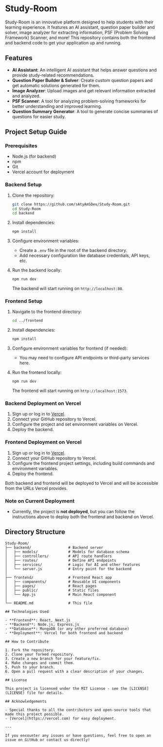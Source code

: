 # Study-Room

Study-Room is an innovative platform designed to help students with their learning experience. It features an AI assistant, question paper builder and solver, image analyzer for extracting information, PSF (Problem Solving Framework) Scanner, and more! This repository contains both the frontend and backend code to get your application up and running.

## Features

- **AI Assistant**: An intelligent AI assistant that helps answer questions and provide study-related recommendations.
- **Question Paper Builder & Solver**: Create custom question papers and get automatic solutions generated for them.
- **Image Analyzer**: Upload images and get relevant information extracted and analyzed.
- **PSF Scanner**: A tool for analyzing problem-solving frameworks for better understanding and improved learning.
- **Question Summary Generator**: A tool to generate concise summaries of questions for easier study.

## Project Setup Guide

### Prerequisites

- Node.js (for backend)
- npm 
- Git
- Vercel account for deployment

### Backend Setup

1. Clone the repository:
    ```bash
    git clone https://github.com/sAtyAmSDev/Study-Room.git
    cd Study-Room
    cd backend
    ```

2. Install dependencies:
    ```bash
    npm install
    ```

3. Configure environment variables:
    - Create a `.env` file in the root of the backend directory.
    - Add necessary configuration like database credentials, API keys, etc.

4. Run the backend locally:
    ```bash
    npm run dev
    ```
    The backend will start running on `http://localhost:80`.

### Frontend Setup

1. Navigate to the frontend directory:
    ```bash
    cd ../frontend
    ```

2. Install dependencies:
    ```bash
    npm install
    ```

3. Configure environment variables for frontend (if needed):
    - You may need to configure API endpoints or third-party services here.

4. Run the frontend locally:
    ```bash
    npm run dev
    ```
    The frontend will start running on `http://localhost:1573`.

### Backend Deployment on Vercel

1. Sign up or log in to [Vercel](https://vercel.com).
2. Connect your GitHub repository to Vercel.
3. Configure the project and set environment variables on Vercel.
4. Deploy the backend.

### Frontend Deployment on Vercel

1. Sign up or log in to [Vercel](https://vercel.com).
2. Connect your GitHub repository to Vercel.
3. Configure the frontend project settings, including build commands and environment variables.
4. Deploy the frontend.

Both backend and frontend will be deployed to Vercel and will be accessible from the URLs Vercel provides.

### Note on Current Deployment

- Currently, the project is **not deployed**, but you can follow the instructions above to deploy both the frontend and backend on Vercel.

## Directory Structure

```plaintext
Study-Room/
├── backend/                 # Backend server
│   ├── models/              # Models for database schema
│   ├── controllers/         # API route handlers
│   ├── routes/              # Define API endpoints
│   ├── services/            # Logic for AI and other features
│   └── server.js            # Entry point for the backend
│
├── frontend/                # Frontend React app
│   ├── components/          # Reusable UI components
│   ├── pages/               # React pages
│   ├── public/              # Static files
│   └── App.js               # Main React component
│
└── README.md                # This file

## Technologies Used

- **Frontend**: React, Next.js
- **Backend**: Node.js, Express.js
- **Database**: MongoDB (or any other preferred database)
- **Deployment**: Vercel for both frontend and backend

## How to Contribute

1. Fork the repository.
2. Clone your forked repository.
3. Create a new branch for your feature/fix.
4. Make changes and commit them.
5. Push to your branch.
6. Open a pull request with a clear description of your changes.

## License

This project is licensed under the MIT License - see the [LICENSE](LICENSE) file for details.

## Acknowledgements

- Special thanks to all the contributors and open-source tools that made this project possible.
- [Vercel](https://vercel.com) for easy deployment.

---

If you encounter any issues or have questions, feel free to open an issue on GitHub or contact us directly!

